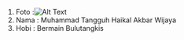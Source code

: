 1. Foto :![Alt Text](https://hariannusantara.com/wp-content/uploads/2019/06/gambar-pemandangan-bagus2.jpg)
2. Nama : Muhammad Tangguh Haikal Akbar Wijaya
3. Hobi : Bermain Bulutangkis
